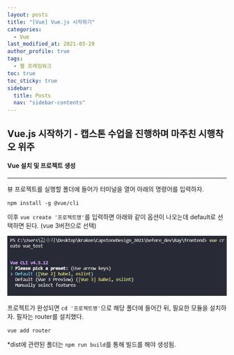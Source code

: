```yaml
---
layout: posts
title: "[Vue] Vue.js 시작하기"
categories:
  - Vue
last_modified_at: 2021-03-29
author_profile: true
tags:
  - 웹 프레임워크
toc: true
toc_sticky: true
sidebar:
  title: Posts
  nav: "sidebar-contents"
---
```


## Vue.js 시작하기 - 캡스톤 수업을 진행하며 마주친 시행착오 위주


#### Vue 설치 및 프로젝트 생성

-----

뷰 프로젝트를 실행할 폴더에 들어가 터미널을 열어 아래의 명령어를 입력하자.

```
npm install -g @vue/cli
```

이후 ```vue create '프로젝트명'```를 입력하면 아래와 같이 옵션이 나오는데 default로 선택하면 된다. 
(vue 3버전으로 선택)

![프로젝트 생성](/assets/image/vue0.PNG)

프로젝트가 완성되면 ```cd '프로젝트명'```으로 해당 폴더에 들어간 뒤, 필요한 모듈을 설치하자. 필자는 router를 설치했다.

```vue
vue add router
```

*dist에 관련된 폴더는 ```npm run build```를 통해 빌드를 해야 생성됨.
